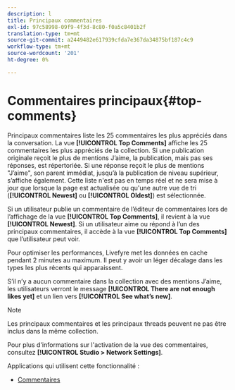 ```yaml
---
description: l
title: Principaux commentaires
exl-id: 97c58998-09f9-4f3d-8c80-f0a5c8401b2f
translation-type: tm+mt
source-git-commit: a2449482e617939cfda7e367da34875bf187c4c9
workflow-type: tm+mt
source-wordcount: '201'
ht-degree: 0%

---
```


# Commentaires principaux{#top-comments}

Principaux commentaires liste les 25 commentaires les plus appréciés dans la conversation. La vue **[!UICONTROL Top Comments]** affiche les 25 commentaires les plus appréciés de la collection. Si une publication originale reçoit le plus de mentions J’aime, la publication, mais pas ses réponses, est répertoriée. Si une réponse reçoit le plus de mentions &quot;J’aime&quot;, son parent immédiat, jusqu’à la publication de niveau supérieur, s’affiche également. Cette liste n&#39;est pas en temps réel et ne sera mise à jour que lorsque la page est actualisée ou qu&#39;une autre vue de tri (**[!UICONTROL Newest]** ou **[!UICONTROL Oldest]**) est sélectionnée.

Si un utilisateur publie un commentaire de l’éditeur de commentaires lors de l’affichage de la vue **[!UICONTROL Top Comments]**, il revient à la vue **[!UICONTROL Newest]**. Si un utilisateur aime ou répond à l’un des principaux commentaires, il accède à la vue **[!UICONTROL Top Comments]** que l’utilisateur peut voir.

Pour optimiser les performances, Livefyre met les données en cache pendant 2 minutes au maximum. Il peut y avoir un léger décalage dans les types les plus récents qui apparaissent.

S’il n’y a aucun commentaire dans la collection avec des mentions J’aime, les utilisateurs verront le message **[!UICONTROL There are not enough likes yet]** et un lien vers **[!UICONTROL See what’s new]**.

>[!NOTE]
>
>Les principaux commentaires et les principaux threads peuvent ne pas être inclus dans la même collection.

Pour plus d&#39;informations sur l&#39;activation de la vue des commentaires, consultez **[!UICONTROL Studio > Network Settings]**.

Applications qui utilisent cette fonctionnalité :

* [Commentaires](/help/using/c-about-apps/c-comments/c-comments.md)
